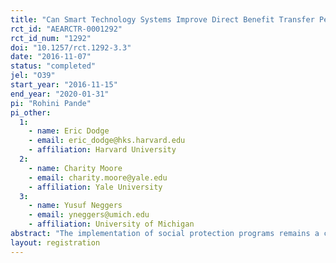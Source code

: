 ```yaml
---
title: "Can Smart Technology Systems Improve Direct Benefit Transfer Performance and Increase Participation? Evidence from MGNREGA in India"
rct_id: "AEARCTR-0001292"
rct_id_num: "1292"
doi: "10.1257/rct.1292-3.3"
date: "2016-11-07"
status: "completed"
jel: "O39"
start_year: "2016-11-15"
end_year: "2020-01-31"
pi: "Rohini Pande"
pi_other:
  1:
    - name: Eric Dodge
    - email: eric_dodge@hks.harvard.edu
    - affiliation: Harvard University
  2:
    - name: Charity Moore
    - email: charity.moore@yale.edu
    - affiliation: Yale University
  3:
    - name: Yusuf Neggers
    - email: yneggers@umich.edu
    - affiliation: University of Michigan
abstract: "The implementation of social protection programs remains a challenge in developing countries, often to the particular detriment of the most vulnerable intended beneficiaries. We will investigate the potential of a new internet- and mobile-based management and monitoring platform, developed in direct collaboration with the Indian Ministry of Rural Development, to improve the administration of a large government welfare scheme. A randomized control trial across multiple states will be conducted in which we provide the platform to different levels of the bureaucratic hierarchy responsible for program administration. The study will determine the extent to which heightening officials' performance incentives versus lowering their costs of information acquisition is effective, and whether complementarities between the two exist, in reducing payment delays and subsequently improving program uptake. We will additionally examine how impacts are mediated by bureaucrats’ own personality traits."
layout: registration
---
```


